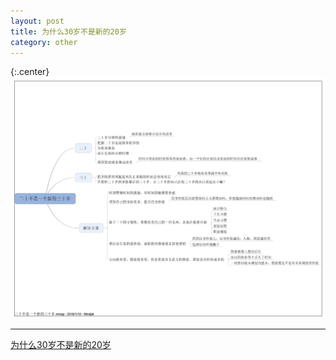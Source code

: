 ```yaml
---
layout: post
title: 为什么30岁不是新的20岁
category: other
---
```



{:.center}
![为什么30岁不是新的20岁](/assets/img/20160109/thirty-is-not-a-new-tweenty.PNG)










---

[为什么30岁不是新的20岁](https://www.ted.com/talks/meg_jay_why_30_is_not_the_new_20?language=zh-cn#t-256196)

